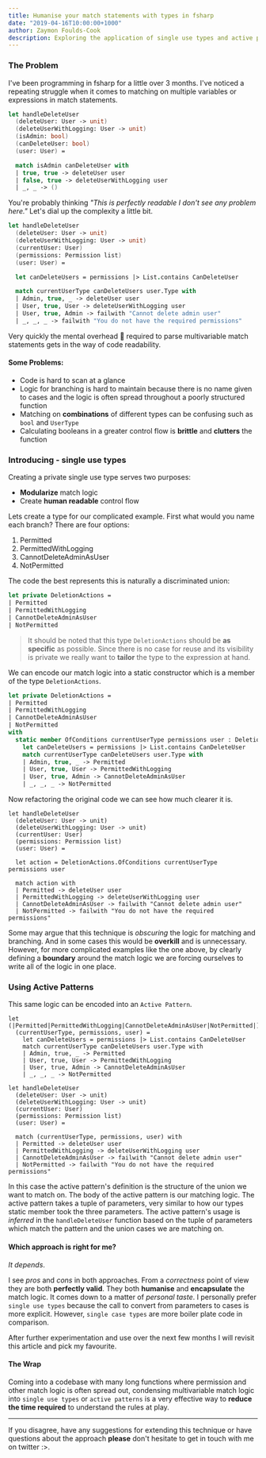 ```yaml
---
title: Humanise your match statements with types in fsharp
date: "2019-04-16T10:00:00+1000"
author: Zaymon Foulds-Cook
description: Exploring the application of single use types and active patterns to enhance the readability of match expressions.
---
```


### The Problem
I've been programming in fsharp for a little over 3 months.  I've noticed a repeating struggle when it comes to matching on multiple variables or expressions in match statements.

```fsharp
let handleDeleteUser
  (deleteUser: User -> unit)
  (deleteUserWithLogging: User -> unit)
  (isAdmin: bool)
  (canDeleteUser: bool)
  (user: User) =

  match isAdmin canDeleteUser with
  | true, true -> deleteUser user
  | false, true -> deleteUserWithLogging user
  | _, _ -> ()
```

You're probably thinking _"This is perfectly readable I don't see any problem here."_ Let's dial up the complexity a little bit.

```fsharp
let handleDeleteUser
  (deleteUser: User -> unit)
  (deleteUserWithLogging: User -> unit)
  (currentUser: User)
  (permissions: Permission list)
  (user: User) =

  let canDeleteUsers = permissions |> List.contains CanDeleteUser

  match currentUserType canDeleteUsers user.Type with
  | Admin, true, _ -> deleteUser user
  | User, true, User -> deleteUserWithLogging user
  | User, true, Admin -> failwith "Cannot delete admin user"
  | _, _, _ -> failwith "You do not have the required permissions"
```

Very quickly the mental overhead 🤯 required to parse multivariable match statements gets in the way of code readability.

#### Some Problems:
- Code is hard to scan at a glance
- Logic for branching is hard to maintain because there is no name given to cases and the logic is often spread throughout a poorly structured function
- Matching on __combinations__ of different types can be confusing such as `bool` and `UserType`
- Calculating booleans in a greater control flow is __brittle__ and __clutters__ the function

### Introducing - single use types
Creating a private single use type serves two purposes:
- __Modularize__ match logic
- Create __human readable__ control flow

Lets create a type for our complicated example. First what would you name each branch? There are four options:
1. Permitted
2. PermittedWithLogging
3. CannotDeleteAdminAsUser
4. NotPermitted

The code the best represents this is naturally a discriminated union:
```fsharp
let private DeletionActions =
| Permitted
| PermittedWithLogging
| CannotDeleteAdminAsUser
| NotPermitted
```
> It should be noted that this type `DeletionActions` should be __as specific__ as possible. Since there is no case for reuse and its visibility is private we really want to __tailor__ the type to the expression at hand.

We can encode our match logic into a static constructor which is a member of the type `DeletionActions`.

```fsharp
let private DeletionActions =
| Permitted
| PermittedWithLogging
| CannotDeleteAdminAsUser
| NotPermitted
with
  static member OfConditions currentUserType permissions user : DeletionActions =
    let canDeleteUsers = permissions |> List.contains CanDeleteUser
    match currentUserType canDeleteUsers user.Type with
    | Admin, true, _ -> Permitted
    | User, true, User -> PermittedWithLogging
    | User, true, Admin -> CannotDeleteAdminAsUser
    | _, _, _ -> NotPermitted
```

Now refactoring the original code we can see how much clearer it is.
```fsharp{8,10}
let handleDeleteUser
  (deleteUser: User -> unit)
  (deleteUserWithLogging: User -> unit)
  (currentUser: User)
  (permissions: Permission list)
  (user: User) =

  let action = DeletionActions.OfConditions currentUserType permissions user

  match action with
  | Permitted -> deleteUser user
  | PermittedWithLogging -> deleteUserWithLogging user
  | CannotDeleteAdminAsUser -> failwith "Cannot delete admin user"
  | NotPermitted -> failwith "You do not have the required permissions"
```

Some may argue that this technique is _obscuring_ the logic for matching and branching. And in some cases this would be __overkill__ and is unnecessary.
However, for more complicated examples like the one above, by clearly defining a __boundary__ around the match logic we are forcing ourselves to write all of the logic in one place.

### Using Active Patterns
This same logic can be encoded into an `Active Pattern`.
```fsharp{1-8,17}
let (|Permitted|PermittedWithLogging|CannotDeleteAdminAsUser|NotPermitted|)
  (currentUserType, permissions, user) =
    let canDeleteUsers = permissions |> List.contains CanDeleteUser
    match currentUserType canDeleteUsers user.Type with
    | Admin, true, _ -> Permitted
    | User, true, User -> PermittedWithLogging
    | User, true, Admin -> CannotDeleteAdminAsUser
    | _, _, _ -> NotPermitted

let handleDeleteUser
  (deleteUser: User -> unit)
  (deleteUserWithLogging: User -> unit)
  (currentUser: User)
  (permissions: Permission list)
  (user: User) =

  match (currentUserType, permissions, user) with
  | Permitted -> deleteUser user
  | PermittedWithLogging -> deleteUserWithLogging user
  | CannotDeleteAdminAsUser -> failwith "Cannot delete admin user"
  | NotPermitted -> failwith "You do not have the required permissions"
```

In this case the active pattern's definition is the structure of the union we want to match on. The body of the active pattern is our matching logic. The active pattern takes a tuple of parameters, very similar to how our types static member took the three parameters. The active pattern's usage is _inferred_ in the `handleDeleteUser` function based on the tuple of parameters which match the pattern and the union cases we are matching on.

#### Which approach is right for me?
_It depends_. 

I see _pros_ and _cons_ in both approaches. From a _correctness_ point of view they are both __perfectly valid__. They both __humanise__ and __encapsulate__ the match logic. It comes down to a matter of _personal taste_. I personally prefer `single use types` because the call to convert from parameters to cases is more explicit. However, `single case types` are more boiler plate code in comparison.

After further experimentation and use over the next few months I will revisit this article and pick my favourite.

#### The Wrap
Coming into a codebase with many long functions where permission and other match logic is often spread out, condensing multivariable match logic into `single use types` or `active patterns` is a very effective way to __reduce the time required__ to understand the rules at play.

---
If you disagree, have any suggestions for extending this technique or have questions about the approach  __please__ don't hesitate to get in touch with me on twitter :>.
